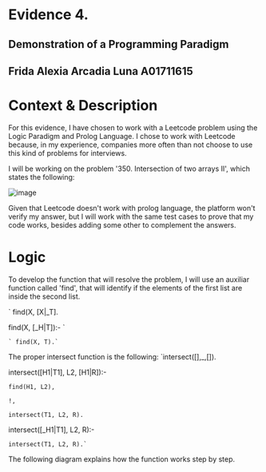 # Evidence 4.
## Demonstration of a Programming Paradigm
Frida Alexia Arcadia Luna A01711615
---
# Context & Description

For this evidence, I have chosen to work with a Leetcode problem using the Logic Paradigm and Prolog Language. I chose to work with Leetcode because, in my experience, companies more often than not choose to use this kind of problems for interviews.

I will be working on the problem '350. Intersection of two arrays II', which states the following:

![image](https://github.com/user-attachments/assets/e931a5b7-127f-4624-a54e-53d7de5409ae)

Given that Leetcode doesn't work with prolog language, the platform won't verify my answer, but I will work with the same test cases to prove that my code works, besides adding some other to complement the answers.

# Logic

To develop the function that will resolve the problem, I will use an auxiliar function called 'find', that will identify if the elements of the first list are inside the second list.

` find(X, [X|_T].

find(X, [_H|T]):- `
 
    ` find(X, T).`

The proper intersect function is the following:
`intersect([],_,[]).

intersect([H1|T1], L2, [H1|R]):-

    find(H1, L2),
    
    !,
    
    intersect(T1, L2, R).
    
intersect([_H1|T1], L2, R):-

    intersect(T1, L2, R).`

The following diagram explains how the function works step by step.

